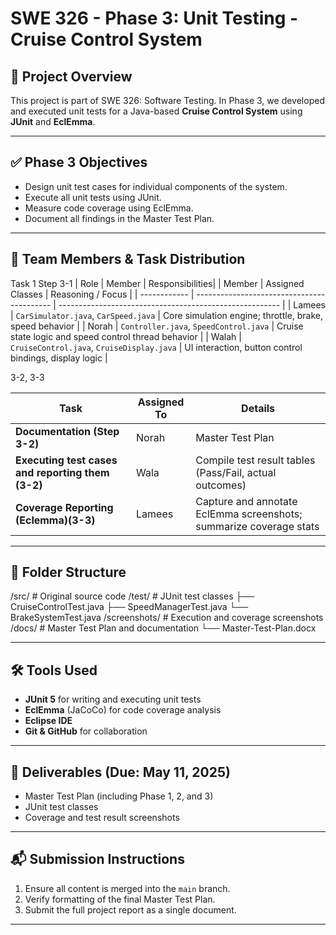 # SWE 326 - Phase 3: Unit Testing - Cruise Control System

## 📌 Project Overview
This project is part of SWE 326: Software Testing. In Phase 3, we developed and executed unit tests for a Java-based **Cruise Control System** using **JUnit** and **EclEmma**.

---

## ✅ Phase 3 Objectives
- Design unit test cases for individual components of the system.
- Execute all unit tests using JUnit.
- Measure code coverage using EclEmma.
- Document all findings in the Master Test Plan.

---

## 👥 Team Members & Task Distribution
Task 1 Step 3-1 
| Role                    | Member   | Responsibilities|
| Member       | Assigned Classes                           | Reasoning / Focus                                       |
| ------------ | ------------------------------------------ | ------------------------------------------------------- |
| Lamees | `CarSimulator.java`, `CarSpeed.java`       | Core simulation engine; throttle, brake, speed behavior |
| Norah | `Controller.java`, `SpeedControl.java`     | Cruise state logic and speed control thread behavior    |
| Walah | `CruiseControl.java`, `CruiseDisplay.java` | UI interaction, button control bindings, display logic  |


3-2, 3-3

| Task                                   | Assigned To           | Details                                                             |
| -------------------------------------- | --------------------- | ------------------------------------------------------------------- |
| **Documentation (Step 3-2)** |  Norah   | Master Test Plan |
| **Executing test cases and reporting them (3-2)**| Wala | Compile test result tables (Pass/Fail, actual outcomes)             |
| **Coverage Reporting (Eclemma)(3-3)**  |Lamees | Capture and annotate EclEmma screenshots; summarize coverage stats  |



---

## 📁 Folder Structure
/src/ # Original source code
/test/ # JUnit test classes
├── CruiseControlTest.java
├── SpeedManagerTest.java
└── BrakeSystemTest.java
/screenshots/ # Execution and coverage screenshots
/docs/ # Master Test Plan and documentation
└── Master-Test-Plan.docx


---

## 🛠️ Tools Used
- **JUnit 5** for writing and executing unit tests
- **EclEmma** (JaCoCo) for code coverage analysis
- **Eclipse IDE**
- **Git & GitHub** for collaboration

---

## 📄 Deliverables (Due: May 11, 2025)
- Master Test Plan (including Phase 1, 2, and 3)
- JUnit test classes
- Coverage and test result screenshots

---

## 📬 Submission Instructions
1. Ensure all content is merged into the `main` branch.
2. Verify formatting of the final Master Test Plan.
3. Submit the full project report as a single document.

---
